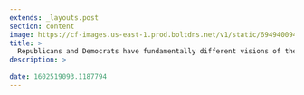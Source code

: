 ```yaml
--- 
extends: _layouts.post 
section: content 
image: https://cf-images.us-east-1.prod.boltdns.net/v1/static/694940094001/40ada8ce-1ec8-49cb-a3fc-e21ba6c8059f/46ebf39f-d429-47cb-a48c-a75da97d1607/1280x720/match/image.jpg 
title: > 
  Republicans and Democrats have fundamentally different visions of the court: Sen. Cruz 
description: > 
   
date: 1602519093.1187794 
--- 
```

